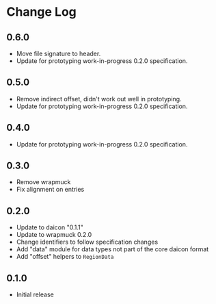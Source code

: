 # Change Log

## 0.6.0

- Move file signature to header.
- Update for prototyping work-in-progress 0.2.0 specification.

## 0.5.0

- Remove indirect offset, didn't work out well in prototyping.
- Update for prototyping work-in-progress 0.2.0 specification.

## 0.4.0

- Update for prototyping work-in-progress 0.2.0 specification.

## 0.3.0

- Remove wrapmuck
- Fix alignment on entries

## 0.2.0

- Update to daicon "0.1.1"
- Update to wrapmuck 0.2.0
- Change identifiers to follow specification changes
- Add "data" module for data types not part of the core daicon format
- Add "offset" helpers to `RegionData`

## 0.1.0

- Initial release
